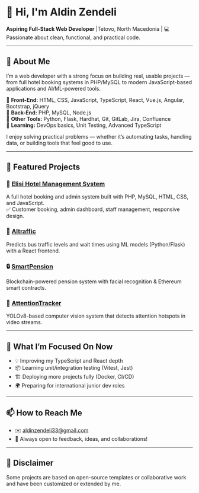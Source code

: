 # 👋 Hi, I'm Aldin Zendeli

**Aspiring Full-Stack Web Developer** |Tetovo, North Macedonia | 💻 Passionate about clean, functional, and practical code.

---

## 🚀 About Me

I’m a web developer with a strong focus on building real, usable projects — from full hotel booking systems in PHP/MySQL to modern JavaScript-based applications and AI/ML-powered tools.

🔹 **Front-End:** HTML, CSS, JavaScript, TypeScript, React, Vue.js, Angular, Bootstrap, jQuery  
🔹 **Back-End:** PHP, MySQL, Node.js  
🔹 **Other Tools:** Python, Flask, Hardhat, Git, GitLab, Jira, Confluence  
🔹 **Learning:** DevOps basics, Unit Testing, Advanced TypeScript

I enjoy solving practical problems — whether it’s automating tasks, handling data, or building tools that feel good to use.

---

## 💼 Featured Projects

### 🏨 [Elisi Hotel Management System](https://github.com/XTRAGES/Elisi-Hotel)
A full hotel booking and admin system built with PHP, MySQL, HTML, CSS, and JavaScript.  
✅ Customer booking, admin dashboard, staff management, responsive design.

### 🤖 [AItraffic](https://github.com/XTRAGES/AItraffic)
Predicts bus traffic levels and wait times using ML models (Python/Flask) with a React frontend.

### 🔒 [SmartPension](https://github.com/XTRAGES/smartpension)
Blockchain-powered pension system with facial recognition & Ethereum smart contracts.

### 🎯 [AttentionTracker](https://github.com/XTRAGES/AttentionTracker)
YOLOv8-based computer vision system that detects attention hotspots in video streams.

---

## 🎯 What I’m Focused On Now

- 💡 Improving my TypeScript and React depth
- 📦 Learning unit/integration testing (Vitest, Jest)
- 🏗️ Deploying more projects fully (Docker, CI/CD)
- 🌍 Preparing for international junior dev roles

---

## 📫 How to Reach Me

- ✉️ [aldinzendeli33@gmail.com](mailto:aldinzendeli33@gmail.com)
- 🌟 Always open to feedback, ideas, and collaborations!

---

## 📝 Disclaimer
Some projects are based on open-source templates or collaborative work and have been customized or extended by me.


